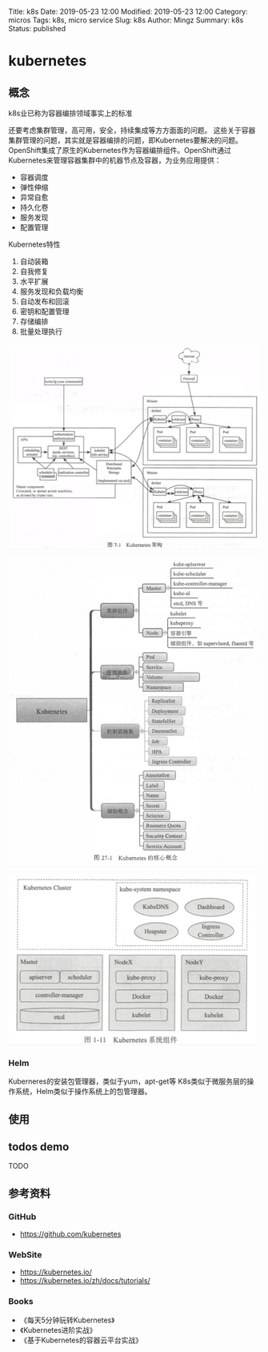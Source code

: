 Title: k8s
Date: 2019-05-23 12:00
Modified: 2019-05-23 12:00
Category: micros
Tags: k8s, micro service
Slug: k8s
Author: Mingz
Summary: k8s
Status: published



# kubernetes


## 概念

k8s业已称为容器编排领域事实上的标准


还要考虑集群管理，高可用，安全，持续集成等方方面面的问题。
这些关于容器集群管理的问题，其实就是容器编排的问题，即Kubernetes要解决的问题。
OpenShift集成了原生的Kubernetes作为容器编排组件。OpenShift通过Kubernetes来管理容器集群中的机器节点及容器，为业务应用提供：
- 容器调度
- 弹性伸缩
- 异常自愈
- 持久化卷
- 服务发现
- 配置管理




Kubernetes特性
1. 自动装箱
2. 自我修复
3. 水平扩展
4. 服务发现和负载均衡
5. 自动发布和回滚
6. 密钥和配置管理
7. 存储编排
8. 批量处理执行









![Kubernetes架构](./images/k8s-01.png)




![k8s-02.png](./images/k8s-02.png)

![k8s-03.png](./images/k8s-03.png)


### Helm

Kuberneres的安装包管理器，类似于yum，apt-get等
K8s类似于微服务层的操作系统，Helm类似于操作系统上的包管理器。



## 使用



## todos demo

TODO

## 参考资料

### GitHub
- https://github.com/kubernetes

### WebSite
- https://kubernetes.io/
- https://kubernetes.io/zh/docs/tutorials/

### Books
- 《每天5分钟玩转Kubernetes》
- 《Kubernetes进阶实战》
- 《基于Kubernetes的容器云平台实战》
